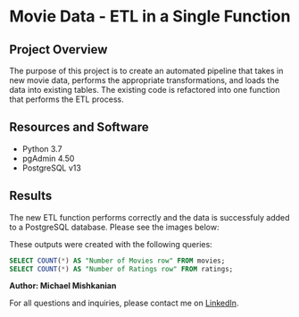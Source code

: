 # Movie Data - ETL in a Single Function

## Project Overview  
The purpose of this project is to create an automated pipeline that takes in new movie data, performs the appropriate transformations, and loads the data into existing tables. The existing code is refactored into one function that performs the ETL process.

## Resources and Software

- Python 3.7
- pgAdmin 4.50
- PostgreSQL v13

## Results  
The new ETL function performs correctly and the data is successfuly added to a PostgreSQL database. Please see the images below:

These outputs were created with the following queries:
```sql
SELECT COUNT(*) AS "Number of Movies row" FROM movies;
SELECT COUNT(*) AS "Number of Ratings row" FROM ratings;
```

**Author: Michael Mishkanian**  

For all questions and inquiries, please contact me on [LinkedIn](https://www.linkedin.com/in/michaelmishkanian/).
